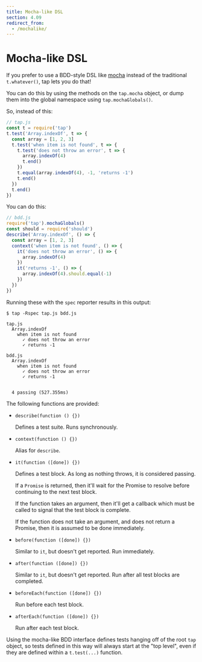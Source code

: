 ```yaml
---
title: Mocha-like DSL
section: 4.09
redirect_from:
  - /mochalike/
---
```


# Mocha-like DSL

If you prefer to use a BDD-style DSL like
[mocha](http://mochajs.org/) instead of the traditional
`t.whatever()`, tap lets you do that!

You can do this by using the methods on the `tap.mocha` object, or
dump them into the global namespace using `tap.mochaGlobals()`.

So, instead of this:

```javascript
// tap.js
const t = require('tap')
t.test('Array.indexOf', t => {
  const array = [1, 2, 3]
  t.test('when item is not found', t => {
    t.test('does not throw an error', t => {
      array.indexOf(4)
      t.end()
    })
    t.equal(array.indexOf(4), -1, 'returns -1')
    t.end()
  })
  t.end()
})
```

You can do this:

```javascript
// bdd.js
require('tap').mochaGlobals()
const should = require('should')
describe('Array.indexOf', () => {
  const array = [1, 2, 3]
  context('when item is not found', () => {
    it('does not throw an error', () => {
      array.indexOf(4)
    })
    it('returns -1', () => {
      array.indexOf(4).should.equal(-1)
    })
  })
})
```

Running these with the `spec` reporter results in this output:

```
$ tap -Rspec tap.js bdd.js

tap.js
  Array.indexOf
    when item is not found
      ✓ does not throw an error
      ✓ returns -1

bdd.js
  Array.indexOf
    when item is not found
      ✓ does not throw an error
      ✓ returns -1


  4 passing (527.355ms)
```

The following functions are provided:

* `describe(function () {})`

    Defines a test suite.  Runs synchronously.

* `context(function () {})`

    Alias for `describe`.

* `it(function ([done]) {})`

    Defines a test block.  As long as nothing throws, it is considered
    passing.

    If a `Promise` is returned, then it'll wait for the Promise to
    resolve before continuing to the next test block.

    If the function takes an argument, then it'll get a callback which
    must be called to signal that the test block is complete.

    If the function does not take an argument, and does not return a
    Promise, then it is assumed to be done immediately.

* `before(function ([done]) {})`

    Similar to `it`, but doesn't get reported.  Run immediately.

* `after(function ([done]) {})`

    Similar to `it`, but doesn't get reported.  Run after all test
    blocks are completed.

* `beforeEach(function ([done]) {})`

    Run before each test block.

* `afterEach(function ([done]) {})`

    Run after each test block.

Using the mocha-like BDD interface defines tests hanging off of the
root `tap` object, so tests defined in this way will always start at
the "top level", even if they are defined within a `t.test(...)`
function.
